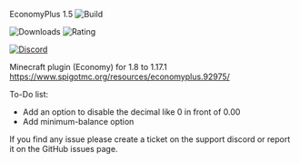 EconomyPlus 1.5 ![Build](https://img.shields.io/github/workflow/status/ItsWagPvP/EconomyPlus/EconomyPlus?style=for-the-badge)

![Downloads](https://img.shields.io/spiget/downloads/92975?style=for-the-badge) ![Rating](https://img.shields.io/spiget/stars/92975?style=for-the-badge)

[![Discord](https://discordapp.com/api/guilds/850369119568134206/widget.png)](https://discord.gg/vVM5SyKc8z)

Minecraft plugin (Economy) for 1.8 to 1.17.1
https://www.spigotmc.org/resources/economyplus.92975/

To-Do list:
- Add an option to disable the decimal like 0 in front of 0.00
- Add minimum-balance option

If you find any issue please create a ticket on the support discord or report it on the GitHub issues page.
